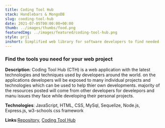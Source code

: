 ```yaml
---
title: Coding Tool Hub
stack: Handlebars & MongoDB
slug: cooding-tool-hub
date: 2021-07-05T00:00:00+00:00
thumb: ../images/thumbs/food.png
featuredImg: ../images/featured/coding-tool-hub.png
style: prj1
inshort: Simplified web library for software developers to find needed tools.
---
```


### Find the tools you need for your web project

**Description**: Coding Tool Hub (CTH) is a web application with the latest technologies and techniques used by developers around the world. on the applications developers will be exposed to many individual projects and technologies which can be used to help thier own developments. majority of the resources posted will come from other developers for develepors and manu issues they face while developing their personal projects.

**Technologies**: JavaScript, HTML, CSS, MySql, Sequelize, Node.js, Express.js, w3-schools css framework

**Links**:[Repository](https://github.com/ErnestAr/Cooding-Tool-Hub), [Coding Tool Hub](https://codingtoolhub.herokuapp.com/)




